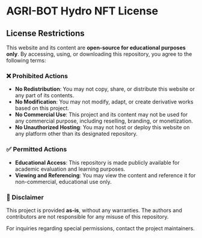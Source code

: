 # AGRI-BOT Hydro NFT License

## License Restrictions
This website and its content are **open-source for educational purposes only**. By accessing, using, or downloading this repository, you agree to the following terms:

### ❌ Prohibited Actions
- **No Redistribution**: You may not copy, share, or distribute this website or any part of its contents.
- **No Modification**: You may not modify, adapt, or create derivative works based on this project.
- **No Commercial Use**: This project and its content may not be used for any commercial purpose, including reselling, branding, or monetization.
- **No Unauthorized Hosting**: You may not host or deploy this website on any platform other than its designated repository.

### ✅ Permitted Actions
- **Educational Access**: This repository is made publicly available for academic evaluation and learning purposes.
- **Viewing and Referencing**: You may view the content and reference it for non-commercial, educational use only.

### 📌 Disclaimer
This project is provided **as-is**, without any warranties. The authors and contributors are not responsible for any misuse of this repository.

For inquiries regarding special permissions, contact the project maintainers.

